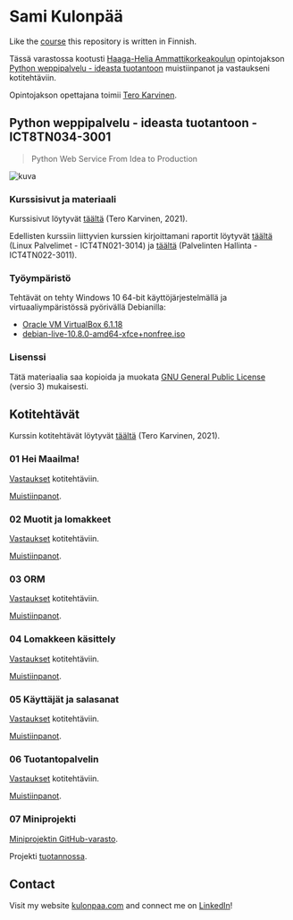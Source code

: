 # Sami Kulonpää

Like the [course](https://terokarvinen.com/2021/python-web-service-from-idea-to-production/) this repository is written in Finnish.

Tässä varastossa kootusti [Haaga-Helia Ammattikorkeakoulun](https://www.haaga-helia.fi/fi) opintojakson [Python weppipalvelu - ideasta tuotantoon](https://terokarvinen.com/2021/python-web-service-from-idea-to-production/#laksyt) muistiinpanot ja vastaukseni kotitehtäviin.

Opintojakson opettajana toimii [Tero Karvinen](https://terokarvinen.com).

## Python weppipalvelu - ideasta tuotantoon - ICT8TN034-3001

>Python Web Service From Idea to Production

![kuva](https://user-images.githubusercontent.com/58463139/119553774-9c547900-bda4-11eb-9f8b-0e545ec4487b.png)

### Kurssisivut ja materiaali

Kurssisivut löytyvät [täältä](https://terokarvinen.com/2021/python-web-service-from-idea-to-production/) (Tero Karvinen, 2021).

Edellisten kurssiin liittyvien kurssien kirjoittamani raportit löytyvät [täältä](https://github.com/samikul/LinuxPalvelimet-ICT4TN021-3014/wiki) (Linux Palvelimet - ICT4TN021-3014) ja [täältä](https://github.com/samikul/PalvelintenHallinta-ICT4TN022-3011/wiki) (Palvelinten Hallinta - ICT4TN022-3011).

### Työympäristö

Tehtävät on tehty Windows 10 64-bit käyttöjärjestelmällä ja virtuaaliympäristössä pyörivällä Debianilla:
- [Oracle VM VirtualBox 6.1.18](https://www.virtualbox.org/wiki/Download_Old_Builds_6_1)
- [debian-live-10.8.0-amd64-xfce+nonfree.iso](https://cdimage.debian.org/images/unofficial/non-free/images-including-firmware/current-live/amd64/iso-hybrid/debian-live-10.8.0-amd64-xfce+nonfree.iso)

### Lisenssi

Tätä materiaalia saa kopioida ja muokata [GNU General Public License](http://www.gnu.org/licenses/gpl.html) (versio 3) mukaisesti.

## Kotitehtävät

Kurssin kotitehtävät löytyvät [täältä](https://terokarvinen.com/2021/python-web-service-from-idea-to-production/#laksyt) (Tero Karvinen, 2021).

### 01 Hei Maailma!

[Vastaukset](https://github.com/samikul/FlaskCourse-ICT8TN034-3001/tree/main/001-hello-world/100-homeworks) kotitehtäviin.

[Muistiinpanot](https://github.com/samikul/FlaskCourse-ICT8TN034-3001/tree/main/001-hello-world).

### 02 Muotit ja lomakkeet

[Vastaukset](https://github.com/samikul/FlaskCourse-ICT8TN034-3001/tree/main/002-templates-and-forms/200-homeworks) kotitehtäviin.

[Muistiinpanot](https://github.com/samikul/FlaskCourse-ICT8TN034-3001/tree/main/002-templates-and-forms).

### 03 ORM

[Vastaukset](https://github.com/samikul/FlaskCourse-ICT8TN034-3001/tree/main/003-orm/300-homeworks) kotitehtäviin.

[Muistiinpanot](https://github.com/samikul/FlaskCourse-ICT8TN034-3001/tree/main/003-orm).

### 04 Lomakkeen käsittely

[Vastaukset](https://github.com/samikul/FlaskCourse-ICT8TN034-3001/tree/main/004-handling-forms/400-homeworks) kotitehtäviin.

[Muistiinpanot](https://github.com/samikul/FlaskCourse-ICT8TN034-3001/tree/main/004-handling-forms).

### 05 Käyttäjät ja salasanat

[Vastaukset](https://github.com/samikul/FlaskCourse-ICT8TN034-3001/tree/main/005-users-and-login/500-homeworks) kotitehtäviin.

[Muistiinpanot](https://github.com/samikul/FlaskCourse-ICT8TN034-3001/tree/main/005-users-and-login).

### 06 Tuotantopalvelin

[Vastaukset](https://github.com/samikul/FlaskCourse-ICT8TN034-3001/tree/main/006-production-server/600-homeworks) kotitehtäviin.

[Muistiinpanot](https://github.com/samikul/FlaskCourse-ICT8TN034-3001/tree/main/006-production-server).

### 07 Miniprojekti

[Miniprojektin GitHub-varasto](https://github.com/samikul/flask-blog).

Projekti [tuotannossa](http://165.22.78.96/).

## Contact

Visit my website [kulonpaa.com](https://kulonpaa.com/) and connect me on [LinkedIn](https://www.linkedin.com/in/sami-kulonp%C3%A4%C3%A4/)!
